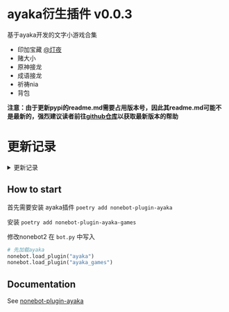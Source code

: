 # ayaka衍生插件 v0.0.3

基于ayaka开发的文字小游戏合集

- 印加宝藏 [@灯夜](https://github.com/lunexnocty/Meiri)
- 赌大小
- 原神接龙
- 成语接龙
- 祈祷nia
- 背包

<b>注意：由于更新pypi的readme.md需要占用版本号，因此其readme.md可能不是最新的，强烈建议读者前往[github仓库](https://github.com/bridgeL/nonebot-plugin-ayaka-games)以获取最新版本的帮助</b>

# 更新记录

<details>
<summary>更新记录</summary>

版本 | 备注
-|-
0.0.4 | 修复了单个插件错误导致其他插件无法导入的问题

</details>

## How to start

首先需要安装 ayaka插件 `poetry add nonebot-plugin-ayaka`

安装 `poetry add nonebot-plugin-ayaka-games`

修改nonebot2 在 `bot.py` 中写入 

```python
# 先加载ayaka
nonebot.load_plugin("ayaka")
nonebot.load_plugin("ayaka_games")
```

## Documentation

See [nonebot-plugin-ayaka](https://github.com/bridgeL/nonebot-plugin-ayaka)
